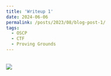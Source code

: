 ```yaml
---
title: 'Writeup 1'
date: 2024-06-06
permalink: /posts/2023/08/blog-post-1/
tags:
  - OSCP
  - CTF
  - Proving Grounds
---
```

<br/><img src='/images/students.jpg'>

